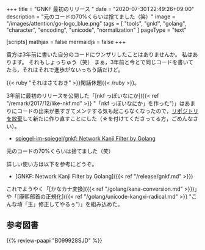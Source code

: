 +++
title = "GNKF 最初のリリース "
date =  "2020-07-30T22:49:26+09:00"
description = "元のコードの70%くらいは捨てました（笑）"
image = "/images/attention/go-logo_blue.png"
tags  = [ "tools", "gnkf", "golang", "character", "encoding", "unicode", "normalization" ]
pageType = "text"

[scripts]
  mathjax = false
  mermaidjs = false
+++

貴方は3年前に書いた自分のコードにウンザリしたことはありませんか。
私はあります。
それもしょっちゅう（笑） まぁ，3年前と今とで同じコードを書いてたら，それはそれで進歩がないっちう話だけど。

{{< ruby "それはさておき" >}}閑話休題{{< /ruby >}}。

3年前に最初のリリースを公開した「[nkf っぽいなにか]({{< ref "/remark/2017/12/like-nkf.md" >}} "「nkf っぽいなにか」を作った")」はあまりにコードの出来が悪すぎてメンテする気も起こらなくなったので，[リポジトリを放棄](https://github.com/spiegel-im-spiegel/text "spiegel-im-spiegel/text: Encoding/Decoding Text Package by Golang")して新たに作り直すことにした（☆を付けてくださってる方，ごめんなさい）。

- [spiegel-im-spiegel/gnkf: Network Kanji Filter by Golang](https://github.com/spiegel-im-spiegel/gnkf)

元のコードの70%くらいは捨てました（笑）

詳しい使い方は以下を参考にどうぞ。

- [GNKF: Network Kanji Filter by Golang]({{< ref "/release/gnkf.md" >}})

これでようやく「[かなカナ変換]({{< ref "/golang/kana-conversion.md" >}})」や「[康熙部首の正規化]({{< ref "/golang/unicode-kangxi-radical.md" >}} "こんな埼「玉」修正してやるぅ")」を組み込めた。

## 参考図書

{{% review-paapi "B099928SJD" %}} <!-- プログラミング言語Go -->
